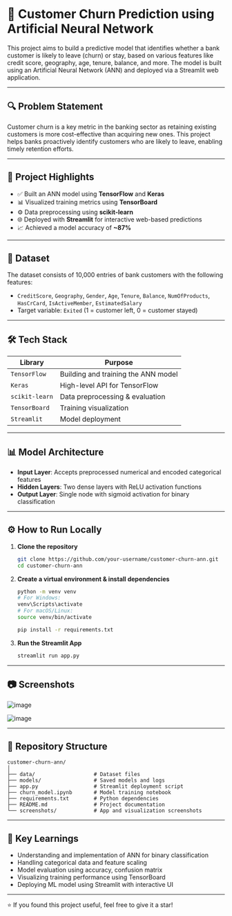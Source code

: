 
# 🧠 Customer Churn Prediction using Artificial Neural Network

This project aims to build a predictive model that identifies whether a bank customer is likely to leave (churn) or stay, based on various features like credit score, geography, age, tenure, balance, and more. The model is built using an Artificial Neural Network (ANN) and deployed via a Streamlit web application.

---

## 🔍 Problem Statement

Customer churn is a key metric in the banking sector as retaining existing customers is more cost-effective than acquiring new ones. This project helps banks proactively identify customers who are likely to leave, enabling timely retention efforts.

---

## 🚀 Project Highlights

- ✅ Built an ANN model using **TensorFlow** and **Keras**
- 📊 Visualized training metrics using **TensorBoard**
- ⚙️ Data preprocessing using **scikit-learn**
- 🌐 Deployed with **Streamlit** for interactive web-based predictions
- 📈 Achieved a model accuracy of **~87%**

---

## 🧾 Dataset

The dataset consists of 10,000 entries of bank customers with the following features:

- `CreditScore`, `Geography`, `Gender`, `Age`, `Tenure`, `Balance`, `NumOfProducts`, `HasCrCard`, `IsActiveMember`, `EstimatedSalary`
- Target variable: `Exited` (1 = customer left, 0 = customer stayed)

---

## 🛠️ Tech Stack

| Library       | Purpose                             |
|---------------|-------------------------------------|
| `TensorFlow`  | Building and training the ANN model |
| `Keras`       | High-level API for TensorFlow       |
| `scikit-learn`| Data preprocessing & evaluation     |
| `TensorBoard` | Training visualization              |
| `Streamlit`   | Model deployment                    |

---

## 📊 Model Architecture

- **Input Layer**: Accepts preprocessed numerical and encoded categorical features
- **Hidden Layers**: Two dense layers with ReLU activation functions
- **Output Layer**: Single node with sigmoid activation for binary classification

---

## ⚙️ How to Run Locally

1. **Clone the repository**  
   ```bash
   git clone https://github.com/your-username/customer-churn-ann.git
   cd customer-churn-ann


2. **Create a virtual environment & install dependencies**

   ```bash
   python -m venv venv
   # For Windows:
   venv\Scripts\activate
   # For macOS/Linux:
   source venv/bin/activate

   pip install -r requirements.txt
   ```

3. **Run the Streamlit App**

   ```bash
   streamlit run app.py
   ```

---

## 📷 Screenshots
![image](https://github.com/user-attachments/assets/8763c8ba-8142-49ee-9b3d-8359b277618e)


![image](https://github.com/user-attachments/assets/02f8b4af-4bfe-4cd7-a068-47e617f0e32e)



---

## 📁 Repository Structure

```
customer-churn-ann/
│
├── data/                   # Dataset files
├── models/                 # Saved models and logs
├── app.py                  # Streamlit deployment script
├── churn_model.ipynb       # Model training notebook
├── requirements.txt        # Python dependencies
├── README.md               # Project documentation
└── screenshots/            # App and visualization screenshots
```

---

## 📌 Key Learnings

* Understanding and implementation of ANN for binary classification
* Handling categorical data and feature scaling
* Model evaluation using accuracy, confusion matrix
* Visualizing training performance using TensorBoard
* Deploying ML model using Streamlit with interactive UI

---





⭐ If you found this project useful, feel free to give it a star!



